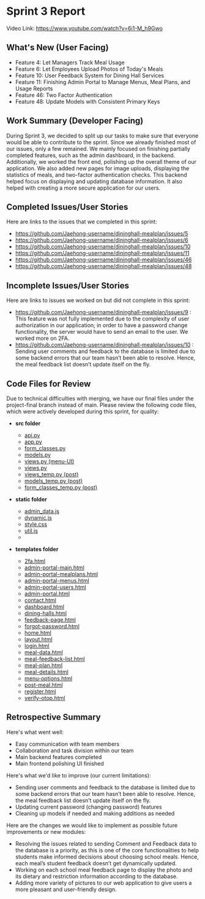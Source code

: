 # Sprint 3 Report
Video Link: https://www.youtube.com/watch?v=6i1-M_h9Gwo

## What's New (User Facing)
* Feature 4: Let Managers Track Meal Usage
* Feature 6: Let Employees Upload Photos of Today's Meals
* Feature 10: User Feedback System for Dining Hall Services
* Feature 11: Finishing Admin Portal to Manage Menus, Meal Plans, and Usage Reports
* Feature 46: Two Factor Authentication
* Feature 48: Update Models with Consistent Primary Keys

## Work Summary (Developer Facing)
During Sprint 3, we decided to split up our tasks to make sure that everyone would be able to contribute to the sprint. Since we already finished most of our issues, only a few remained. We mainly focused on finishing partially completed features, such as the admin dashboard, in the backend. Additionally, we worked the front end, polishing up the overall theme of our application. We also added new pages for image uploads, displaying the statistics of meals, and two-factor authentication checks. This backend helped focus on displaying and updating database information. It also helped with creating a more secure application for our users.

## Completed Issues/User Stories
Here are links to the issues that we completed in this sprint:
* https://github.com/Jaehong-username/dininghall-mealplan/issues/5
* https://github.com/Jaehong-username/dininghall-mealplan/issues/6
* https://github.com/Jaehong-username/dininghall-mealplan/issues/10
* https://github.com/Jaehong-username/dininghall-mealplan/issues/11
* https://github.com/Jaehong-username/dininghall-mealplan/issues/46
* https://github.com/Jaehong-username/dininghall-mealplan/issues/48

## Incomplete Issues/User Stories
Here are links to issues we worked on but did not complete in this sprint:
* https://github.com/Jaehong-username/dininghall-mealplan/issues/9 : This feature was not fully implemented due to the complexity of user authorization in our application; in order to have a password change functionality, the server would have to send an email to the user. We worked more on 2FA.
* https://github.com/Jaehong-username/dininghall-mealplan/issues/10 : Sending user comments and feedback to the database is limited due to some backend errors that our team hasn’t been able to resolve. Hence, the meal feedback list doesn’t update itself on the fly.

## Code Files for Review
Due to technical difficulties with merging, we have our final files under the project-final branch instead of main.
Please review the following code files, which were actively developed during this sprint, for quality:

- **src folder**
    * [api.py](https://github.com/Jaehong-username/dininghall-mealplan/blob/project-final/src/api.py)
    * [app.py](https://github.com/Jaehong-username/dininghall-mealplan/blob/project-final/src/app.py)
    * [form_classes.py](https://github.com/Jaehong-username/dininghall-mealplan/blob/project-final/src/form_classes.py)
    * [models.py](https://github.com/Jaehong-username/dininghall-mealplan/blob/project-final/src/models.py)
    * [views.py (menu-UI)](https://github.com/Jaehong-username/dininghall-mealplan/blob/menu-UI/src/views.py)
    * [views.py](https://github.com/Jaehong-username/dininghall-mealplan/blob/project-final/src/views.py)
    * [views_temp.py (post)](https://github.com/Jaehong-username/dininghall-mealplan/blob/post/views_temp.py)
    * [models_temp.py (post)](https://github.com/Jaehong-username/dininghall-mealplan/blob/post/models_temp.py)
    * [form_classes_temp.py (post)](https://github.com/Jaehong-username/dininghall-mealplan/blob/post/form_classes_temp.py)
 
- **static folder**
    * [admin_data.js](https://github.com/Jaehong-username/dininghall-mealplan/tree/project-final/src/static)
   * [dynamic.js](https://github.com/Jaehong-username/dininghall-mealplan/blob/project-final/src/static/dynamic.js)
    * [style.css](https://github.com/Jaehong-username/dininghall-mealplan/blob/post/src/static/dynamic.js)
    * [util.js](https://github.com/Jaehong-username/dininghall-mealplan/blob/project-final/src/static/util.js)
    * 
- **templates folder**
    * [2fa.html](https://github.com/Jaehong-username/dininghall-mealplan/blob/project-final/src/templates/2fa.html)
    * [admin-portal-main.html](https://github.com/Jaehong-username/dininghall-mealplan/blob/project-final/src/templates/admin-portal-main.html)
    * [admin-portal-mealplans.html](https://github.com/Jaehong-username/dininghall-mealplan/blob/project-final/src/templates/admin-portal-mealplans.html)
    * [admin-portal-menus.html](https://github.com/Jaehong-username/dininghall-mealplan/blob/project-final/src/templates/admin-portal-menus.html)
    * [admin-portal-users.html](https://github.com/Jaehong-username/dininghall-mealplan/blob/project-final/src/templates/admin-portal-users.html)
    * [admin-portal.html](https://github.com/Jaehong-username/dininghall-mealplan/blob/project-final/src/templates/admin-portal.html)
    * [contact.html](https://github.com/Jaehong-username/dininghall-mealplan/blob/project-final/src/templates/contact.html)
    * [dashboard.html](https://github.com/Jaehong-username/dininghall-mealplan/blob/project-final/src/templates/dashboard.html)
    * [dining-halls.html](https://github.com/Jaehong-username/dininghall-mealplan/blob/project-final/src/templates/dining-halls.html)
    * [feedback-page.html](https://github.com/Jaehong-username/dininghall-mealplan/blob/project-final/src/templates/feedback-page.html)
    * [forgot-password.html](https://github.com/Jaehong-username/dininghall-mealplan/blob/project-final/src/templates/forgot-password.html)
    * [home.html](https://github.com/Jaehong-username/dininghall-mealplan/blob/project-final/src/templates/home.html)
    * [layout.html](https://github.com/Jaehong-username/dininghall-mealplan/blob/project-final/src/templates/layout.html)
    * [login.html](https://github.com/Jaehong-username/dininghall-mealplan/blob/project-final/src/templates/login.html)
    * [meal-data.html](https://github.com/Jaehong-username/dininghall-mealplan/blob/project-final/src/templates/meal-data.html)
    * [meal-feedback-list.html](https://github.com/Jaehong-username/dininghall-mealplan/blob/project-final/src/templates/meal-feedback-list.html)
    * [meal-plan.html](https://github.com/Jaehong-username/dininghall-mealplan/blob/project-final/src/templates/meal-plan.html)
    * [meal-details.html](https://github.com/Jaehong-username/dininghall-mealplan/blob/project-final/src/templates/menu-details.html)
    * [menu-options.html](https://github.com/Jaehong-username/dininghall-mealplan/blob/project-final/src/templates/menu-options.html)
    * [post-meal.html](https://github.com/Jaehong-username/dininghall-mealplan/blob/project-final/src/templates/post-meal.html)
   * [register.html](https://github.com/Jaehong-username/dininghall-mealplan/blob/project-final/src/templates/register.html)
    * [verify-otop.html](https://github.com/Jaehong-username/dininghall-mealplan/blob/project-final/src/templates/verify-otp.html)

## Retrospective Summary
Here's what went well:
* Easy communication with team members
* Collaboration and task division within our team
* Main backend features completed
* Main frontend polishing UI finished

Here's what we'd like to improve (our current limitations):
* Sending user comments and feedback to the database is limited due to some backend errors that our team hasn’t been able to resolve. Hence, the meal feedback list doesn’t update itself on the fly.
* Updating current password (changing password) features
* Cleaning up models if needed and making additions as needed

Here are the changes we would like to implement as possible future improvements or new modules:
* Resolving the issues related to sending Comment and Feedback data to the database is a priority, as this is one of the core functionalities to help students make informed decisions about choosing school meals. Hence, each meal’s student feedback doesn’t get dynamically updated.
* Working on each school meal feedback page to display the photo and its dietary and restriction information according to the database.
* Adding more variety of pictures to our web application to give users a more pleasant and user-friendly design.
